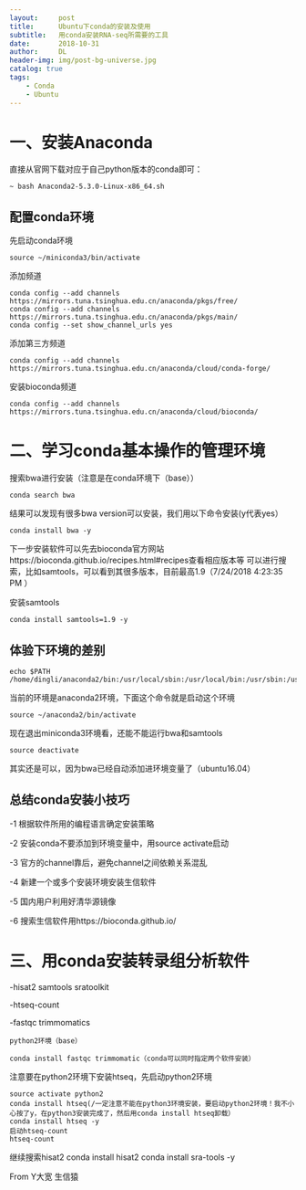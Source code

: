 ```yaml
---
layout:     post
title:      Ubuntu下conda的安装及使用
subtitle:   用conda安装RNA-seq所需要的工具
date:       2018-10-31
author:     DL
header-img: img/post-bg-universe.jpg
catalog: true
tags:
    - Conda
    - Ubuntu
---
```


# 一、安装Anaconda
直接从官网下载对应于自己python版本的conda即可：

	~ bash Anaconda2-5.3.0-Linux-x86_64.sh
## 配置conda环境

先启动conda环境

	source ~/miniconda3/bin/activate
添加频道

	conda config --add channels https://mirrors.tuna.tsinghua.edu.cn/anaconda/pkgs/free/ 
	conda config --add channels https://mirrors.tuna.tsinghua.edu.cn/anaconda/pkgs/main/ 
	conda config --set show_channel_urls yes
添加第三方频道	

	conda config --add channels https://mirrors.tuna.tsinghua.edu.cn/anaconda/cloud/conda-forge/

安装bioconda频道

	conda config --add channels https://mirrors.tuna.tsinghua.edu.cn/anaconda/cloud/bioconda/ 
# 二、学习conda基本操作的管理环境

搜索bwa进行安装（注意是在conda环境下（base））

	conda search bwa
结果可以发现有很多bwa version可以安装，我们用以下命令安装(y代表yes）

	conda install bwa -y 
下一步安装软件可以先去bioconda官方网站https://bioconda.github.io/recipes.html#recipes查看相应版本等
可以进行搜索，比如samtools，可以看到其很多版本，目前最高1.9（7/24/2018 4:23:35 PM ）

安装samtools

	conda install samtools=1.9 -y 
## 体验下环境的差别
	echo $PATH 
	/home/dingli/anaconda2/bin:/usr/local/sbin:/usr/local/bin:/usr/sbin:/usr/bin:/sbin:/bin:/usr/games:/usr/local/games
当前的环境是anaconda2环境，下面这个命令就是启动这个环境

	source ~/anaconda2/bin/activate
现在退出miniconda3环境看，还能不能运行bwa和samtools

	source deactivate
其实还是可以，因为bwa已经自动添加进环境变量了（ubuntu16.04）

## 总结conda安装小技巧

-1 根据软件所用的编程语言确定安装策略

-2 安装conda不要添加到环境变量中，用source activate启动

-3 官方的channel靠后，避免channel之间依赖关系混乱

-4 新建一个或多个安装环境安装生信软件

-5 国内用户利用好清华源镜像

-6 搜索生信软件用https://bioconda.github.io/

# 三、用conda安装转录组分析软件

-hisat2 samtools sratoolkit

-htseq-count

-fastqc trimmomatics

	python2环境（base）  
 
	conda install fastqc trimmomatic（conda可以同时指定两个软件安装） 
注意要在python2环境下安装htseq，先启动python2环境

	source activate python2
	conda install htseq(/一定注意不能在python3环境安装，要启动python2环境！我不小心按了y，在python3安装完成了，然后用conda install htseq卸载） 
	conda install htseq -y
	启动htseq-count
	htseq-count

继续搜索hisat2
	conda install hisat2 
	conda install sra-tools -y 

From Y大宽  生信猿
